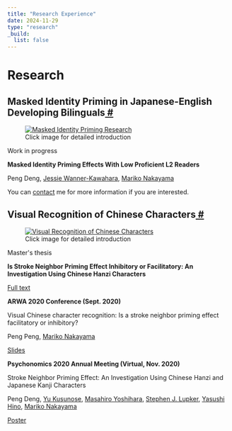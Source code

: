 ```yaml
---
title: "Research Experience"
date: 2024-11-29
type: "research"
_build:
  list: false
---
```


<h1><span class="title">Research</span></h1>

<h2 id="masked-identity-priming">Masked Identity Priming in Japanese-English Developing Bilinguals<a href="#masked-identity-priming" class="header-anchor" arialabel="Anchor"> # </a></h2>
<div class="splitbox">
<div class="left">
<figure itemprop="associatedMedia" itemscope itemtype="http://schema.org/ImageObject">
<a href="/research/introductions/masked-identity-priming" title="Click to view detailed introduction">
<img itemprop="thumbnail" src="/images/masked-priming.jpg" alt="Masked Identity Priming Research">
</a>
<figcaption>Click image for detailed introduction</figcaption>
</figure>
</div>
<div class="right">
<p>Work in progress</p>
<p><strong>Masked Identity Priming Effects With Low Proficient L2 Readers</strong></p>
<p>Peng Deng, <a href="https://researchmap.jp/jessie?lang=en" target="_blank" rel="noreferrer noopener">Jessie Wanner-Kawahara</a>, <a href="https://scholar.google.com/citations?user=wNSPkz8AAAAJ&hl" target="_blank" rel="noreferrer noopener">Mariko Nakayama</a></p>
<p>You can <a href="/contact">contact</a> me for more information if you are interested.</p>
</div>
<div style="clear:both"></div>
</div>

<h2 id="visual-recognition">Visual Recognition of Chinese Characters<a href="#visual-recognition" class="header-anchor" arialabel="Anchor"> # </a></h2>
<div class="splitbox">
<div class="left">
<figure itemprop="associatedMedia" itemscope itemtype="http://schema.org/ImageObject">
<a href="/research/introductions/visual-recognition" title="Click to view detailed introduction">
<img itemprop="thumbnail" src="/images/visual-recognition.jpg" alt="Visual Recognition of Chinese Characters">
</a>
<figcaption>Click image for detailed introduction</figcaption>
</figure>
</div>
<div class="right">
<p>Master's thesis</p>
<p><strong>Is Stroke Neighbor Priming Effect Inhibitory or Facilitatory: An Investigation Using Chinese Hanzi Characters</strong></p>
<p><a href="/files/thesis.pdf" target="_blank" rel="noreferrer noopener">Full text</a></p>
<p><strong>ARWA 2020 Conference (Sept. 2020)</strong></p>
<p>Visual Chinese character recognition: Is a stroke neighbor priming effect facilitatory or inhibitory?</p>
<p>Peng Peng, <a href="https://scholar.google.com/citations?user=wNSPkz8AAAAJ&hl" target="_blank" rel="noreferrer noopener">Mariko Nakayama</a></p>
<p><a href="/files/slides.pdf" target="_blank" rel="noreferrer noopener">Slides</a></p>
<p><strong>Psychonomics 2020 Annual Meeting (Virtual, Nov. 2020)</strong></p>
<p>Stroke Neighbor Priming Effect: An Investigation Using Chinese Hanzi and Japanese Kanji Characters</p>
<p>Peng Deng, <a href="https://nrid.nii.ac.jp/en/nrid/1000050732690/" target="_blank" rel="noreferrer noopener">Yu Kusunose</a>, <a href="https://researchmap.jp/myoshihara?lang=en" target="_blank" rel="noreferrer noopener">Masahiro Yoshihara</a>, <a href="https://scholar.google.com/citations?user=1RX5WI0AAAAJ&hl" target="_blank" rel="noreferrer noopener">Stephen J. Lupker</a>, <a href="https://researchmap.jp/read0160825?lang=en" target="_blank" rel="noreferrer noopener">Yasushi Hino</a>, <a href="https://scholar.google.com/citations?user=wNSPkz8AAAAJ&hl" target="_blank" rel="noreferrer noopener">Mariko Nakayama</a></p>
<p><a href="/files/poster.pdf" target="_blank" rel="noreferrer noopener">Poster</a></p>
</div>
<div style="clear:both"></div>
</div>